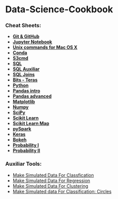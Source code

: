 # Data-Science-Cookbook

### Cheat Sheets:
    
  - [**Git & GitHub**](https://docs.google.com/spreadsheets/d/1nwCIU8tVB9mzoGMPcV46cLsduzS3BOhXw3eqg7Vbmtc/edit#gid=1384567545)<br>
  - [**Jupyter Notebook**](https://docs.google.com/spreadsheets/d/1nwCIU8tVB9mzoGMPcV46cLsduzS3BOhXw3eqg7Vbmtc/edit#gid=521660179)<br>
  - [**Unix commands for Mac OS X**](https://docs.google.com/spreadsheets/d/1nwCIU8tVB9mzoGMPcV46cLsduzS3BOhXw3eqg7Vbmtc/edit#gid=521660179)<br>
  - [**Conda**](https://docs.google.com/spreadsheets/d/1nwCIU8tVB9mzoGMPcV46cLsduzS3BOhXw3eqg7Vbmtc/edit#gid=646725362)<br>
  - [**S3cmd**](https://docs.google.com/spreadsheets/d/1nwCIU8tVB9mzoGMPcV46cLsduzS3BOhXw3eqg7Vbmtc/edit#gid=1470186082)<br>
  - [**SQL**](https://docs.google.com/spreadsheets/d/1nwCIU8tVB9mzoGMPcV46cLsduzS3BOhXw3eqg7Vbmtc/edit#gid=1051728143)<br>
  - [**SQL Auxiliar**](https://docs.google.com/spreadsheets/d/1nwCIU8tVB9mzoGMPcV46cLsduzS3BOhXw3eqg7Vbmtc/edit#gid=1736909955)<br>
  - [**SQL Joins**](https://drive.google.com/open?id=0BwrKUdeoMjBgQThZOXRtN0lQVk0)<br>
  - [**Bits - Teras**](https://docs.google.com/spreadsheets/d/1nwCIU8tVB9mzoGMPcV46cLsduzS3BOhXw3eqg7Vbmtc/edit#gid=166350182)<br>
  - [**Python**](https://drive.google.com/open?id=0BwrKUdeoMjBgd1lOOVhnZ2tERlU)<br>
  - [**Pandas intro**](https://drive.google.com/open?id=0BwrKUdeoMjBgNXpGNngtRkszQVU)<br>
  - [**Pandas advanced**](https://drive.google.com/open?id=0BwrKUdeoMjBgMFk5ODNhd2kwRHc)<br>
  - [**Matplotlib**](https://drive.google.com/open?id=0BwrKUdeoMjBgY1kxWVJsRkZLZTA)<br>
  - [**Numpy**](https://drive.google.com/open?id=0BwrKUdeoMjBgbUNLc0dOZ0JRSTA)<br>
  - [**SciPy**](https://drive.google.com/open?id=0BwrKUdeoMjBgZlhOODlZMVdGUTg)<br>
  - [**Scikit Learn**](https://drive.google.com/open?id=0BwrKUdeoMjBgSWUxZWVkQmZvbzg)<br>
  - [**Scikit Learn Map**](https://drive.google.com/open?id=0BwrKUdeoMjBgSERBbE80Z0hxbFk)<br>
  - [**pySpark**](https://drive.google.com/open?id=0BwrKUdeoMjBgZ09vZ0g4dHlRX28)<br>
  - [**Keras**](https://drive.google.com/open?id=0BwrKUdeoMjBgLVFOOG9iMTdkV3c)<br>
  - [**Bokeh**](https://drive.google.com/open?id=0BwrKUdeoMjBgXzJ1dG9NakJ3U00)<br>
  - [**Probability I**](https://drive.google.com/open?id=0BwrKUdeoMjBgQ1MtaGtpSzdOQ28)<br>
  - [**Probability II**](https://drive.google.com/open?id=0BwrKUdeoMjBgakhKVGtBUVJxamM)<br>

### Auxiliar Tools:

  - [Make Simulated Data For Classfication](https://github.com/markeyser/Data-Science-Cookbook/blob/master/Auxiliar-Tools/Make-Simulated-Data-For-Classification.ipynb)
  - [Make Simulated Data For Regression](https://github.com/markeyser/Data-Science-Cookbook/blob/master/Auxiliar-Tools/Make-Simulated-Data-For-Regression.ipynb)
  - [Make Simulated Data For Clustering](https://github.com/markeyser/Data-Science-Cookbook/blob/master/Auxiliar-Tools/Make-Simulated-Data-For-Clustering.ipynb)
  - [Make Simulated data For Classification: Circles](https://github.com/markeyser/Data-Science-Cookbook/blob/master/Auxiliar-Tools/Make-Simulated-Data-For-Classification-Circles.ipynb)
  

  
  


